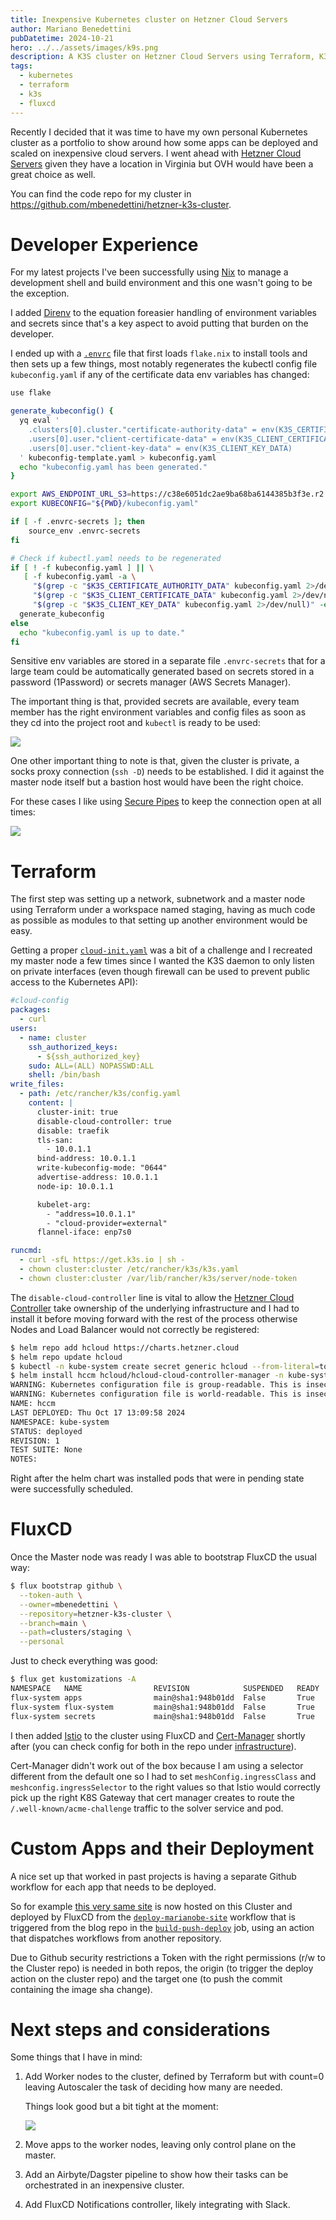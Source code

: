 ```yaml
---
title: Inexpensive Kubernetes cluster on Hetzner Cloud Servers
author: Mariano Benedettini
pubDatetime: 2024-10-21
hero: ../../assets/images/k9s.png
description: A K3S cluster on Hetzner Cloud Servers using Terraform, K3S and FluxCD.
tags:
  - kubernetes
  - terraform
  - k3s
  - fluxcd
---
```


Recently I decided that it was time to have my own personal Kubernetes cluster
as a portfolio to show around how some apps can be deployed and scaled on
inexpensive cloud servers. I went ahead with
[Hetzner Cloud Servers](https://www.hetzner.com/cloud/) given they have a
location in Virginia but OVH would have been a great choice as well.

You can find the code repo for my cluster in
https://github.com/mbenedettini/hetzner-k3s-cluster.

# Developer Experience

For my latest projects I've been successfully using [Nix](https://nixos.org/) to
manage a development shell and build environment and this one wasn't going to be
the exception.

I added [Direnv](https://direnv.net/) to the equation foreasier handling of
environment variables and secrets since that's a key aspect to avoid putting
that burden on the developer.

I ended up with a
[`.envrc`](https://github.com/mbenedettini/hetzner-k3s-cluster/blob/main/.envrc)
file that first loads `flake.nix` to install tools and then sets up a few
things, most notably regenerates the kubectl config file `kubeconfig.yaml` if
any of the certificate data env variables has changed:

```bash title=".envrc"
use flake

generate_kubeconfig() {
  yq eval '
    .clusters[0].cluster."certificate-authority-data" = env(K3S_CERTIFICATE_AUTHORITY_DATA) |
    .users[0].user."client-certificate-data" = env(K3S_CLIENT_CERTIFICATE_DATA) |
    .users[0].user."client-key-data" = env(K3S_CLIENT_KEY_DATA)
  ' kubeconfig-template.yaml > kubeconfig.yaml
  echo "kubeconfig.yaml has been generated."
}

export AWS_ENDPOINT_URL_S3=https://c38e6051dc2ae9ba68ba6144385b3f3e.r2.cloudflarestorage.com/terraform-state-hetzner-k3s-cluster
export KUBECONFIG="${PWD}/kubeconfig.yaml"

if [ -f .envrc-secrets ]; then
    source_env .envrc-secrets
fi

# Check if kubectl.yaml needs to be regenerated
if [ ! -f kubeconfig.yaml ] || \
   [ -f kubeconfig.yaml -a \
     "$(grep -c "$K3S_CERTIFICATE_AUTHORITY_DATA" kubeconfig.yaml 2>/dev/null)" -eq 0 -o \
     "$(grep -c "$K3S_CLIENT_CERTIFICATE_DATA" kubeconfig.yaml 2>/dev/null)" -eq 0 -o \
     "$(grep -c "$K3S_CLIENT_KEY_DATA" kubeconfig.yaml 2>/dev/null)" -eq 0 ]; then
  generate_kubeconfig
else
  echo "kubeconfig.yaml is up to date."
fi
```

Sensitive env variables are stored in a separate file `.envrc-secrets` that for
a large team could be automatically generated based on secrets stored in a
password (1Password) or secrets manager (AWS Secrets Manager).

The important thing is that, provided secrets are available, every team member
has the right environment variables and config files as soon as they cd into the
project root and `kubectl` is ready to be used:

![](../../assets/images/screenshots/direnv.png)

One other important thing to note is that, given the cluster is private, a socks
proxy connection (`ssh -D`) needs to be established. I did it against the master
node itself but a bastion host would have been the right choice.

For these cases I like using
[Secure Pipes](https://www.opoet.com/pyro/index.php) to keep the connection open
at all times:

![](../../assets/images/screenshots/securepipes.png)

# Terraform

The first step was setting up a network, subnetwork and a master node using
Terraform under a workspace named staging, having as much code as possible as
modules to that setting up another environment would be easy.

Getting a proper [`cloud-init.yaml`](https://cloud-init.io/) was a bit of a
challenge and I recreated my master node a few times since I wanted the K3S
daemon to only listen on private interfaces (even though firewall can be used to
prevent public access to the Kubernetes API):

```yaml title="master-cloud-init.yaml"
#cloud-config
packages:
  - curl
users:
  - name: cluster
    ssh_authorized_keys: 
      - ${ssh_authorized_key}
    sudo: ALL=(ALL) NOPASSWD:ALL
    shell: /bin/bash
write_files:
  - path: /etc/rancher/k3s/config.yaml
    content: |
      cluster-init: true
      disable-cloud-controller: true
      disable: traefik
      tls-san:
        - 10.0.1.1
      bind-address: 10.0.1.1
      write-kubeconfig-mode: "0644"
      advertise-address: 10.0.1.1
      node-ip: 10.0.1.1

      kubelet-arg:
        - "address=10.0.1.1"
        - "cloud-provider=external"
      flannel-iface: enp7s0

runcmd:
  - curl -sfL https://get.k3s.io | sh -
  - chown cluster:cluster /etc/rancher/k3s/k3s.yaml
  - chown cluster:cluster /var/lib/rancher/k3s/server/node-token
```

The `disable-cloud-controller` line is vital to allow the
[Hetzner Cloud Controller](https://github.com/hetznercloud/hcloud-cloud-controller-manager)
take ownership of the underlying infrastructure and I had to install it before
moving forward with the rest of the process otherwise Nodes and Load Balancer
would not correctly be registered:

```bash
$ helm repo add hcloud https://charts.hetzner.cloud
$ helm repo update hcloud
$ kubectl -n kube-system create secret generic hcloud --from-literal=token=$HCLOUD_TOKEN --from-literal=network=k3s-cluster
$ helm install hccm hcloud/hcloud-cloud-controller-manager -n kube-system -f hccm-values.yaml
WARNING: Kubernetes configuration file is group-readable. This is insecure. Location: /Users/mariano/work/hetzner-k3s-cluster/kubeconfig.yaml
WARNING: Kubernetes configuration file is world-readable. This is insecure. Location: /Users/mariano/work/hetzner-k3s-cluster/kubeconfig.yaml
NAME: hccm
LAST DEPLOYED: Thu Oct 17 13:09:58 2024
NAMESPACE: kube-system
STATUS: deployed
REVISION: 1
TEST SUITE: None
NOTES:
```

Right after the helm chart was installed pods that were in pending state were
successfully scheduled.

# FluxCD

Once the Master node was ready I was able to bootstrap FluxCD the usual way:

```bash
$ flux bootstrap github \
  --token-auth \
  --owner=mbenedettini \
  --repository=hetzner-k3s-cluster \
  --branch=main \
  --path=clusters/staging \
  --personal
```

Just to check everything was good:

```bash
$ flux get kustomizations -A
NAMESPACE  	NAME             	REVISION          	SUSPENDED	READY	MESSAGE
flux-system	apps             	main@sha1:948b01dd	False    	True 	Applied revision: main@sha1:948b01dd
flux-system	flux-system      	main@sha1:948b01dd	False    	True 	Applied revision: main@sha1:948b01dd
flux-system	secrets          	main@sha1:948b01dd	False    	True 	Applied revision: main@sha1:948b01dd
```

I then added [Istio](https://istio.io/) to the cluster using FluxCD and
[Cert-Manager](https://cert-manager.io/) shortly after (you can check config for
both in the repo under
[infrastructure](https://github.com/mbenedettini/hetzner-k3s-cluster/tree/main/infrastructure)).

Cert-Manager didn't work out of the box because I am using a selector different
from the default one so I had to set `meshConfig.ingressClass` and
`meshconfig.ingressSelector` to the right values so that Istio would correctly
pick up the right K8S Gateway that cert manager creates to route the
`/.well-known/acme-challenge` traffic to the solver service and pod.

# Custom Apps and their Deployment

A nice set up that worked in past projects is having a separate Github workflow
for each app that needs to be deployed.

So for example
[this very same site](https://github.com/mbenedettini/hetzner-k3s-cluster/tree/main/apps/staging/marianobe-site)
is now hosted on this Cluster and deployed by FluxCD from the
[`deploy-marianobe-site`](https://github.com/mbenedettini/hetzner-k3s-cluster/blob/main/.github/workflows/deploy-marianobe-site.yaml)
workflow that is triggered from the blog repo in the
[`build-push-deploy`](https://github.com/mbenedettini/blog/blob/master/.github/workflows/docker-build-push-deploy.yml#L38)
job, using an action that dispatches workflows from another repository.

Due to Github security restrictions a Token with the right permissions (r/w to
the Cluster repo) is needed in both repos, the origin (to trigger the deploy
action on the cluster repo) and the target one (to push the commit containing
the image sha change).

# Next steps and considerations

Some things that I have in mind:

1. Add Worker nodes to the cluster, defined by Terraform but with count=0
   leaving Autoscaler the task of deciding how many are needed.

   Things look good but a bit tight at the moment:

   ![](../../assets/images/screenshots/k9s.png)

2. Move apps to the worker nodes, leaving only control plane on the master.
3. Add an Airbyte/Dagster pipeline to show how their tasks can be orchestrated
   in an inexpensive cluster.
4. Add FluxCD Notifications controller, likely integrating with Slack.
